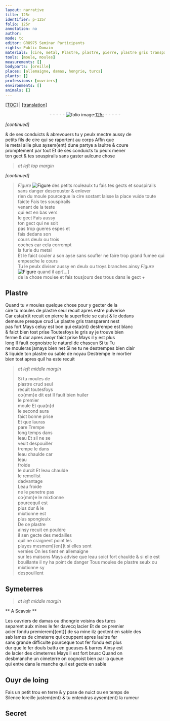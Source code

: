 ```yaml
---
layout: narrative
title: 125r
identifier: p-125r
folio: 125r
annotation: no
author:
mode: tc
editor: GR8975 Seminar Participants
rights: Public Domain
materials: [cire, metal, Plastre, plastre, pierre, plastre gris transparent, sable, mortier, huiler, eau, fer, acier, terre]
tools: [moule, moules]
measurements: []
bodyparts: [oreille]
places: [allemaigne, damas, hongrie, turcs]
plants: []
professions: [ouvriers]
environments: []
animals: []
---
```


<p><a href="{{ site.baseurl }}/diplomatic/" target="_blank">[TOC]</a> | <a href="{{ site.baseurl }}/texts/p-125r_tl/">[translation]</a></p><div class="folio" align="center">- - - - - <a href="http://gallica.bnf.fr/ark:/12148/btv1b10500001g/f255.item.r=" target="_blank"><img src="https://cu-mkp.github.io/2017-workshop-edition/assets/photo-icon.png" alt="folio image: " style="display:inline-block; margin-bottom:-3px;"/>125r</a> - - - - - </div>  
 
*[continued]*
  
& de ses conduicts & abrevouers tu y peulx mectre aussy de<br/> petits fils de <span class="m">cire</span> qui se raportent au corps Affin que<br/> le <span class="m">metal</span> aille plus aysem{ent} dune partye a laultre & coure<br/> promptement par tout Et de ses conduicts tu peulx mener<br/> ton gect & tes souspirails sans gaster aulcune chose
 
> *at left top margin*
> 
> 
>   
*[continued]*
 
> *Figure*
> <a href="https://drive.google.com/open?id=0B9-oNrvWdlO5ZHJJRXJlU2RFZlk" target="_blank"><img src="https://cu-mkp.github.io/GR8975-edition/assets/photo-icon.png" alt="Figure" style="display:inline-block; margin-bottom:-3px;"/></a>
 des petits rouleaulx tu fais tes gects et souspirails sans danger descrouster & enlever<br/> rien du <span class="tl">moule</span> pourceque la <span class="m">cire</span> sostant laisse la place vuide toute faicte Fais tes souspirails<br/> venant de la teste<br/> qui est en bas vers<br/> le gect Fais aussy<br/> ton gect qui ne soit<br/> pas <span class="del">trop</span> <span class="add">gueres</span> espes et<br/> fais dedans son<br/> cours deulx ou trois<br/> coches car cela corrompt<br/> la furie du <span class="m">metal</span><br/> Et le faict couler a son ayse sans soufler ne faire trop grand fumee qui empesche le cours<br/> Tu le peulx diviser aussy en deulx ou troys branches ainsy 
> *Figure*
> <a href="https://drive.google.com/open?id=0B9-oNrvWdlO5bDlqQzJZemktSFk" target="_blank"><img src="https://cu-mkp.github.io/GR8975-edition/assets/photo-icon.png" alt="Figure" style="display:inline-block; margin-bottom:-3px;"/></a>
 quand il apr[...]<br/> de la chose moulee et fais tousjours des trous dans le gect
 \+ 
 
  

## <span class="m">Plastre</span>

 
Quand tu <span class="del">v</span> moules quelque chose pour y gecter de la<br/> <span class="m">cire</span> tu moules de <span class="m">plastre</span> seul recuit apres estre pulverise<br/> Car esta{n}t recuit en <span class="m">pierre</span> la superficie se cuist & le dedans<br/> demeure presque crud Le <span class="m">plastre gris transparent</span> nest<br/> pas fort Mays celuy est bon qui esta{nt} destrempe est blanc<br/> & faict bien tost prise Toutesfoys le gris ay je trouve bien<br/> ferme & dur apres avoyr faict prise Mays il y est plus<br/> long Il fault cognoistre le naturel de chascun <span class="del">Si tu</span> Tu<br/> ne mouleras jamays bien net Si ne tu ne destrempes bien clair<br/> & liquide ton <span class="m">plastre</span> ou <span class="m">sable</span> de noyau Destrempe le <span class="del"><span class="m">mortier</span></span><br/> bien tost apres quil ha este recuit
 
> *at left middle margin*
> 
> 
>   Si tu moules de<br/> <span class="m">plastre</span> <span class="del">crud</span> seul<br/> recuit toutesfoys<br/> co{mm}e dit est Il fault bien <span class="m">huiler</span><br/> le premier<br/> <span class="tl">moule</span> Et qua{n}d<br/> le second aura<br/> faict bonne prise<br/> Et que lauras<br/> pare Trempe<br/> long temps dans<br/> l<span class="m">eau</span> Et sil ne se<br/> veult despouiller<br/> trempe le dans<br/> l<span class="m">eau</span> chaulde car<br/> l<span class="m">eau</span><br/> froide<br/> le durcit Et l<span class="m">eau</span> chaulde<br/> le remollist<br/> dadvantage<br/> L<span class="m">eau</span> froide<br/> ne le penetre pas<br/> co{mm}e le mixtionne<br/> pourcequil est<br/> plus dur & le<br/> mixtionne est<br/> plus spongieulx<br/> De ce <span class="m">plastre</span><br/> ainsy recuit en pouldre<br/> il sen gecte des medailles<br/> quil ne craignent point les<br/> pluyes mesmem[{en}]t si elles sont<br/> vernies On les tient en <span class="pl">allemaigne</span><br/> sur les maisons Mays advise que l<span class="m">eau</span> soict fort chaulde & si elle est<br/> bouillante il ny ha point de danger Tous <span class="tl">moules</span> de <span class="m">plastre</span> seulx ou mixtionne sy<br/> despouillent
 
 
  

## Symeterres

 
> *at left middle margin*
> 
> 
>   

** A Scavoir **

 
 
Les <span class="pro">ouvriers</span> de <span class="pl">damas</span> ou d<span class="pl">hongrie</span> voisins des <span class="pl">turcs</span><br/> separent aulx mines le <span class="m">fer</span> davecq l<span class="m">acier</span> Et de ce premier<br/> <span class="m">acier</span> fondu premierem[{ent}] de sa mine ilz gectent en sable des<br/> <span class="del">sab</span> lames de cimeterre qui couppent apres laultre <span class="m">fer</span><br/> sans grande difficulte pourceque tout <span class="m">fer</span> fondu est plus<br/> dur que le <span class="m">fer</span> douls battu en gueuses & barres Ainsy est<br/> de l<span class="m">acier</span> des cimeterres Mays il est fort brusc Quand on<br/> des<span class="del">b</span>manche un cimeterre on cognoist bien par la queue<br/> qui entre dans le manche quil est gecte en sable
 
 
  

## <span class="sn">Ouyr</span> de loing

 
Fais un petit trou en <span class="m">terre</span> & y pose de <span class="tmp">nuict</span> ou en temps de<br/> Silence l<span class="bp">oreille</span> justem{ent} & tu <span class="sn">entendras</span> aysem{ent} la rumeur
 
 
  

## Secret

 
